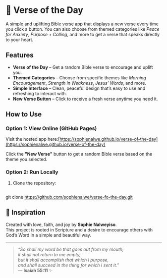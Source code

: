 # 📖 Verse of the Day

A simple and uplifting Bible verse app that displays a new verse every time you click a button. You can also choose from themed categories like *Peace for Anxiety*, *Purpose + Calling*, and more to get a verse that speaks directly to your heart.

## Features

-  **Verse of the Day** – Get a random Bible verse to encourage and uplift you.
-  **Themed Categories** – Choose from specific themes like *Morning Encouragement*, *Strength in Weakness*, *Jesus’ Words*, and more.
-  **Simple Interface** – Clean, peaceful design that’s easy to use and refreshing to interact with.
-  **New Verse Button** – Click to receive a fresh verse anytime you need it.


##  How to Use

###  Option 1: View Online (GitHub Pages)

Visit the hosted app here:[https://sophienalwe.github.io/verse-of-the-day](https://sophienalwe.github.io/verse-of-the-day) 

Click the **"New Verse"** button to get a random Bible verse based on the theme you selected.


###  Option 2: Run Locally

1. Clone the repository:
   ```bash
 git clone https://github.com/sophienalwe/verse-fo-the-day.git

 
## 🙏 Inspiration

Created with love, faith, and joy by **Sophie Nalweyiso**.  
This project is rooted in Scripture and a desire to encourage others with God’s Word in a simple and beautiful way.

---

> _“So shall my word be that goes out from my mouth;  
> it shall not return to me empty,  
> but it shall accomplish that which I purpose,  
> and shall succeed in the thing for which I sent it.”_  
> — **Isaiah 55:11** ✨


